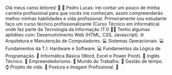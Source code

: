 ###
Olá meus caros leitores! 👋
👦 Pedro Lucas:
irei contar um pouco de minha carreira profissional para que vocês me conheçam, assim compreenderão melhor minhas habilidades e vida profissional.
Primeiramente sou estudante faço um curso técnico profissionalizante (Curso Técnico em Informática) onde faz parte da Tecnologia da Informação (T.I)
👨‍💻 Tenho algumas aptidões com:
Desenvolvimento Web (HTML, CSS, Javascript). 🌐
Arquitetura e Manutenção de Computadores. 💻
Sistemas Operacionais. 💻
Fundamentos da T.I: Hardware e Software. 💻
Fundamentos da Lógica de Programação. 📖
Informática Básica (Word, Excel e Power Point). 🏢
Inglês Técnico. 💬
Empreendedorismo. 💸
Mundo do Trabalho. 💼
Gestão de tempo. ⌚
Projeto de vida. 🚀
Postura e Imagem Profissional. 👦
